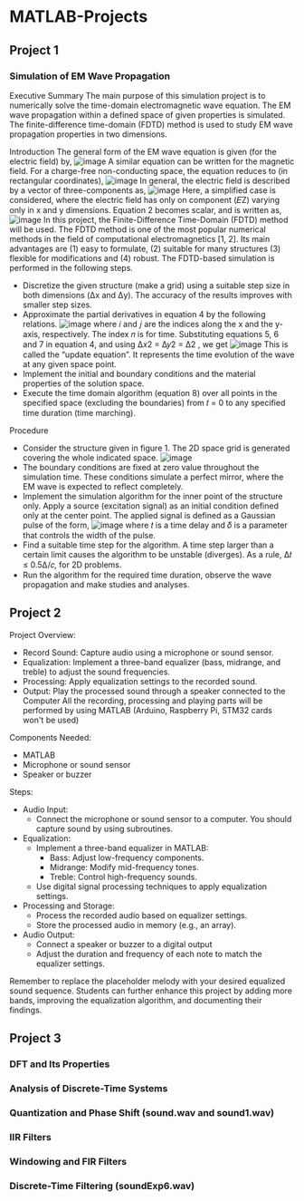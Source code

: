# MATLAB-Projects

## Project 1

### Simulation of EM Wave Propagation

Executive Summary
The main purpose of this simulation project is to numerically solve the time-domain 
electromagnetic wave equation. The EM wave propagation within a defined space of given 
properties is simulated. The finite-difference time-domain (FDTD) method is used to study EM wave 
propagation properties in two dimensions. 

Introduction
The general form of the EM wave equation is given (for the electric field) by,
![image](https://github.com/user-attachments/assets/33b47577-d4a7-49de-a765-5988b5a5a5d3)
A similar equation can be written for the magnetic field. For a charge-free non-conducting space, the 
equation reduces to (in rectangular coordinates), 
![image](https://github.com/user-attachments/assets/f10d9895-783c-44f4-9633-9ac902275e7b)
In general, the electric field is described by a vector of three-components as,
![image](https://github.com/user-attachments/assets/3349e2cb-f296-4c7f-b6ff-6f8fbf4a2682)
Here, a simplified case is considered, where the electric field has only on component (𝐸Z) varying 
only in x and y dimensions. Equation 2 becomes scalar, and is written as, 
![image](https://github.com/user-attachments/assets/e0611c72-d107-497a-87fd-4ce81457021e)
In this project, the Finite-Difference Time-Domain (FDTD) method will be used. The FDTD method is 
one of the most popular numerical methods in the field of computational electromagnetics [1, 2]. Its 
main advantages are (1) easy to formulate, (2) suitable for many structures (3) flexible for 
modifications and (4) robust. 
The FDTD-based simulation is performed in the following steps. 
  - Discretize the given structure (make a grid) using a suitable step size in both dimensions (Δx and Δy). The accuracy of the results improves with smaller step sizes.  
  - Approximate the partial derivatives in equation 4 by the following relations. 
![image](https://github.com/user-attachments/assets/c5c2f2ba-7067-479a-9c1d-4ac0367b7784)
where 𝑖 and 𝑗 are the indices along the x and the y-axis, respectively. The index 𝑛 is for time. 
Substituting equations 5, 6 and 7 in equation 4, and using ∆𝑥2 = ∆𝑦2 = ∆2 , we get 
![image](https://github.com/user-attachments/assets/4cf50767-3984-40fd-9cc0-9eeeb48710f3)
This is called the “update equation”. It represents the time evolution of the wave at any given space 
point. 
  - Implement the initial and boundary conditions and the material properties of the solution 
space.  
  - Execute the time domain algorithm (equation 8) over all points in the specified space 
(excluding the boundaries) from 𝑡 = 0 to any specified time duration (time marching).

Procedure 
- Consider the structure given in figure 1. The 2D space grid is generated covering the whole indicated space. 
![image](https://github.com/user-attachments/assets/4ee83954-869b-4a70-9497-2d90cd5a1fda)
- The boundary conditions are fixed at zero value throughout the simulation time. These 
conditions simulate a perfect mirror, where the EM wave is expected to reflect completely.  
- Implement the simulation algorithm for the inner point of the structure only. Apply a 
source (excitation signal) as an initial condition defined only at the center point. The applied 
signal is defined as a Gaussian pulse of the form, 
![image](https://github.com/user-attachments/assets/88f257f9-e14c-41ab-9daa-77867bfb4da7)
where 𝑡 is a time delay and 𝛿 is a parameter that controls the width of the pulse. 
- Find a suitable time step for the algorithm. A time step larger than a certain limit causes 
the algorithm to be unstable (diverges). As a rule, ∆𝑡 ≤ 0.5∆/𝑐, for 2D problems.  
- Run the algorithm for the required time duration, observe the wave propagation and 
make studies and analyses. 

## Project 2

Project Overview: 
- Record Sound: Capture audio using a microphone or sound sensor. 
- Equalization: Implement a three-band equalizer (bass, midrange, and treble) to adjust the sound frequencies. 
- Processing: Apply equalization settings to the recorded sound. 
- Output: Play the processed sound through a speaker connected to the Computer
All the recording, processing and playing parts will be performed by using MATLAB (Arduino, Raspberry  Pi, STM32 cards won't be used)

Components Needed: 
- MATLAB 
- Microphone or sound sensor 
- Speaker or buzzer 

Steps: 
- Audio Input: 
  - Connect the microphone or sound sensor to a computer. You should capture sound by using subroutines. 
- Equalization: 
  - Implement a three-band equalizer in MATLAB: 
    - Bass: Adjust low-frequency components. 
    - Midrange: Modify mid-frequency tones. 
    - Treble: Control high-frequency sounds. 
  - Use digital signal processing techniques to apply equalization settings. 
- Processing and Storage: 
  - Process the recorded audio based on equalizer settings. 
  - Store the processed audio in memory (e.g., an array). 
- Audio Output: 
  - Connect a speaker or buzzer to a digital output 
  - Adjust the duration and frequency of each note to match the equalizer settings. 

Remember to replace the placeholder melody with your desired equalized sound sequence. Students can further 
enhance this project by adding more bands, improving the equalization algorithm, and documenting their findings.

## Project 3

### DFT and Its Properties

### Analysis of Discrete-Time Systems

### Quantization and Phase Shift (sound.wav and sound1.wav)

### IIR Filters

### Windowing and FIR Filters

### Discrete-Time Filtering (soundExp6.wav)
